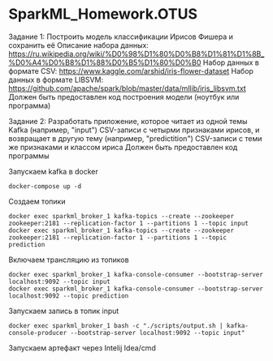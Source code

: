 # SparkML_Homework.OTUS

Задание 1:
Построить модель классификации Ирисов Фишера и сохранить её Описание набора данных: https://ru.wikipedia.org/wiki/%D0%98%D1%80%D0%B8%D1%81%D1%8B_%D0%A4%D0%B8%D1%88%D0%B5%D1%80%D0%B0 Набор данных в формате CSV: https://www.kaggle.com/arshid/iris-flower-dataset Набор данных в формате LIBSVM: https://github.com/apache/spark/blob/master/data/mllib/iris_libsvm.txt Должен быть предоставлен код построения модели (ноутбук или программа)

Задание 2:
Разработать приложение, которое читает из одной темы Kafka (например, "input") CSV-записи с четырми признаками ирисов, и возвращает в другую тему (например, "predictition") CSV-записи с теми же признаками и классом ириса Должен быть предоставлен код программы

Запускаем kafka в docker
```
docker-compose up -d
```

Создаем топики
```
docker exec sparkml_broker_1 kafka-topics --create --zookeeper zookeeper:2181 --replication-factor 1 --partitions 1 --topic input
docker exec sparkml_broker_1 kafka-topics --create --zookeeper zookeeper:2181 --replication-factor 1 --partitions 1 --topic prediction
```

Включаем трансляцию из топиков
```
docker exec sparkml_broker_1 kafka-console-consumer --bootstrap-server localhost:9092 --topic input
docker exec sparkml_broker_1 kafka-console-consumer --bootstrap-server localhost:9092 --topic prediction
```

Запускаем запись в топик input
```
docker exec sparkml_broker_1 bash -c "./scripts/output.sh | kafka-console-producer --bootstrap-server localhost:9092 --topic input"
```

Запускаем артефакт через Intelij Idea/cmd
